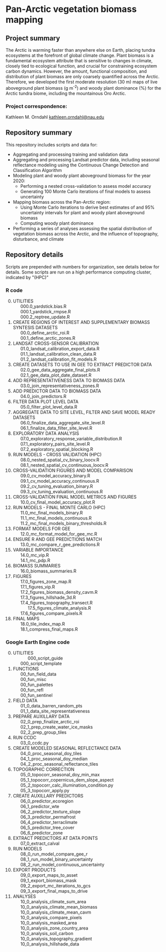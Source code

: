 # Pan-Arctic vegetation biomass mapping

## Project summary

The Arctic is warming faster than anywhere else on Earth, placing tundra ecosystems at the forefront of global climate change. Plant biomass is a fundamental ecosystem attribute that is sensitive to changes in climate, closely tied to ecological function, and crucial for constraining ecosystem carbon dynamics. However, the amount, functional composition, and distribution of plant biomass are only coarsely quantified across the Arctic. Therefore, we developed the first moderate resolution (30 m) maps of live aboveground plant biomass (g m<sup>-2</sup>) and woody plant dominance (%) for the Arctic tundra biome, including the mountainous Oro Arctic. 

### Project correspondence:

Kathleen M. Orndahl
kathleen.orndahl@nau.edu

## Repository summary

This repository includes scripts and data for:
- Aggregating and processing training and validation data
- Aggregating and processing Landsat predictor data, including seasonal reflectance modeling using the Continuous Change Detection and Classification Algorithm
- Modeling plant and woody plant aboveground biomass for the year 2020:
    - Performing a nested cross-validation to assess model accuracy
    - Generating 100 Monte Carlo iterations of final models to assess uncertainty
- Mapping biomass across the Pan-Arctic region:
    - Using Monte Carlo iterations to derive best estimates of and 95% uncertainty intervals for plant and woody plant aboveground biomass
    - Computing woody plant dominance
- Performing a series of analyses assessing the spatial distribution of vegetation biomass across the Arctic, and the influence of topography, disturbance, and climate

## Repository details

Scripts are prepended with numbers for organization, see details below for details. Some scripts are run on a high performance computing cluster, indicated by "(HPC)"

### R code

000. UTILITIES  
&nbsp;&nbsp;&nbsp;&nbsp;&nbsp;&nbsp;000.0_yardstick.bias.R  
&nbsp;&nbsp;&nbsp;&nbsp;&nbsp;&nbsp;000.1_yardstick_rmpse.R  
&nbsp;&nbsp;&nbsp;&nbsp;&nbsp;&nbsp;000.2_reptree_update.R  
00. CREATE REGIONS OF INTEREST AND SUPPLEMENTARY BIOMASS SYNTESIS DATASETS  
&nbsp;&nbsp;&nbsp;&nbsp;&nbsp;&nbsp;00.0_define_arctic_roi.R  
&nbsp;&nbsp;&nbsp;&nbsp;&nbsp;&nbsp;00.1_define_arctic_zones.R  
01. LANDSAT CROSS-SENSOR CALIBRATION  
&nbsp;&nbsp;&nbsp;&nbsp;&nbsp;&nbsp;01.0_landsat_calibration_export_data.R  
&nbsp;&nbsp;&nbsp;&nbsp;&nbsp;&nbsp;01.1_landsat_calibration_clean_data.R  
&nbsp;&nbsp;&nbsp;&nbsp;&nbsp;&nbsp;01.2_landsat_calibration_fit_models.R  
02. CREATE DATASETS TO USE IN GEE TO EXTRACT PREDICTOR DATA  
&nbsp;&nbsp;&nbsp;&nbsp;&nbsp;&nbsp;02.0_gee_data_aggregate_final_plots.R  
&nbsp;&nbsp;&nbsp;&nbsp;&nbsp;&nbsp;02.1_gee_data_plot_date_dataset.R  
03. ADD REPRESENTATIVENESS DATA TO BIOMASS DATA  
&nbsp;&nbsp;&nbsp;&nbsp;&nbsp;&nbsp;03.0_join_representativeness_zones.R  
04. ADD PREDICTOR DATA TO BIOMASS DATA  
&nbsp;&nbsp;&nbsp;&nbsp;&nbsp;&nbsp;04.0_join_predictors.R  
05. FILTER DATA PLOT LEVEL DATA  
&nbsp;&nbsp;&nbsp;&nbsp;&nbsp;&nbsp;05.0_filter_plot_level_data.R  
06. AGGREGATE DATA TO SITE LEVEL, FILTER AND SAVE MODEL READY DATASETS  
&nbsp;&nbsp;&nbsp;&nbsp;&nbsp;&nbsp;06.0_finalize_data_aggregate_site_level.R  
&nbsp;&nbsp;&nbsp;&nbsp;&nbsp;&nbsp;06.1_finalize_data_filter_site_level.R  
07. EXPLORATORY DATA ANALYSIS  
&nbsp;&nbsp;&nbsp;&nbsp;&nbsp;&nbsp;07.0_exploratory_response_variable_distribution.R  
&nbsp;&nbsp;&nbsp;&nbsp;&nbsp;&nbsp;07.1_exploratory_pairs_site_level.R  
&nbsp;&nbsp;&nbsp;&nbsp;&nbsp;&nbsp;07.2_exploratory_spatial_blocking.R  
08. RUN MODELS - CROSS VALIDATION  (HPC)  
&nbsp;&nbsp;&nbsp;&nbsp;&nbsp;&nbsp;08.0_nested_spatial_cv_binary_loocv.R  
&nbsp;&nbsp;&nbsp;&nbsp;&nbsp;&nbsp;08.1_nested_spatial_cv_continuous_loocv.R  
09. CROSS-VALIDATION FIGURES AND MODEL COMPARISON  
&nbsp;&nbsp;&nbsp;&nbsp;&nbsp;&nbsp;09.0_cv_model_accuracy_binary.R  
&nbsp;&nbsp;&nbsp;&nbsp;&nbsp;&nbsp;09.1_cv_model_accuracy_continuous.R  
&nbsp;&nbsp;&nbsp;&nbsp;&nbsp;&nbsp;09.2_cv_tuning_evaluation_binary.R  
&nbsp;&nbsp;&nbsp;&nbsp;&nbsp;&nbsp;09.3_cv_tuning_evaluation_continuous.R  
10. CROSS-VALIDATION FINAL MODEL METRICS AND FIGURES  
&nbsp;&nbsp;&nbsp;&nbsp;&nbsp;&nbsp;10.0_cv_final_model_accuracy_plot.R  
11. RUN MODELS - FINAL MONTE CARLO (HPC)  
&nbsp;&nbsp;&nbsp;&nbsp;&nbsp;&nbsp;11.0_mc_final_models_binary.R  
&nbsp;&nbsp;&nbsp;&nbsp;&nbsp;&nbsp;11.1_mc_final_models_continuous.R  
&nbsp;&nbsp;&nbsp;&nbsp;&nbsp;&nbsp;11.2_mc_final_models_binary_thresholds.R  
12. FORMAT MODELS FOR GEE  
&nbsp;&nbsp;&nbsp;&nbsp;&nbsp;&nbsp;12.0_mc_format_model_for_gee_mc.R  
13. ENSURE R AND GEE PREDICTIONS MATCH  
&nbsp;&nbsp;&nbsp;&nbsp;&nbsp;&nbsp;13.0_mc_compare_r_gee_predictions.R  
14. VARIABLE IMPORTANCE  
&nbsp;&nbsp;&nbsp;&nbsp;&nbsp;&nbsp;14.0_mc_vip.R  
&nbsp;&nbsp;&nbsp;&nbsp;&nbsp;&nbsp;14.1_mc_pdp.R  
16. BIOMASS SUMMARIES  
&nbsp;&nbsp;&nbsp;&nbsp;&nbsp;&nbsp;16.0_biomass_summaries.R  
17. FIGURES  
&nbsp;&nbsp;&nbsp;&nbsp;&nbsp;&nbsp;17.0_figures_zone_map.R  
&nbsp;&nbsp;&nbsp;&nbsp;&nbsp;&nbsp;17.1_figures_vip.R  
&nbsp;&nbsp;&nbsp;&nbsp;&nbsp;&nbsp;17.2_figures_biomass_density_cavm.R  
&nbsp;&nbsp;&nbsp;&nbsp;&nbsp;&nbsp;17.3_figures_hillshade_3d.R  
&nbsp;&nbsp;&nbsp;&nbsp;&nbsp;&nbsp;17.4_figures_topography_transect.R  
&nbsp;&nbsp;&nbsp;&nbsp;&nbsp;&nbsp;&nbsp;&nbsp;&nbsp;&nbsp;&nbsp;&nbsp;17.5_figures_climate_analysis.R  
&nbsp;&nbsp;&nbsp;&nbsp;&nbsp;&nbsp;17.6_figures_compare_pixels.R  
18. FINAL MAPS  
&nbsp;&nbsp;&nbsp;&nbsp;&nbsp;&nbsp;18.0_tile_index_map.R  
&nbsp;&nbsp;&nbsp;&nbsp;&nbsp;&nbsp;18.1_compress_final_maps.R  

### Google Earth Engine code
000. UTILITIES  
&nbsp;&nbsp;&nbsp;&nbsp;&nbsp;&nbsp;&nbsp;&nbsp;&nbsp;&nbsp;&nbsp;&nbsp;000_script_guide  
&nbsp;&nbsp;&nbsp;&nbsp;&nbsp;&nbsp;000_script_template  
00. FUNCTIONS  
&nbsp;&nbsp;&nbsp;&nbsp;&nbsp;&nbsp;00_fun_field_data  
&nbsp;&nbsp;&nbsp;&nbsp;&nbsp;&nbsp;00_fun_misc  
&nbsp;&nbsp;&nbsp;&nbsp;&nbsp;&nbsp;00_fun_palettes  
&nbsp;&nbsp;&nbsp;&nbsp;&nbsp;&nbsp;00_fun_refl  
&nbsp;&nbsp;&nbsp;&nbsp;&nbsp;&nbsp;00_fun_sentinel  
01. FIELD DATA  
&nbsp;&nbsp;&nbsp;&nbsp;&nbsp;&nbsp;01_0_data_barren_random_pts  
&nbsp;&nbsp;&nbsp;&nbsp;&nbsp;&nbsp;01_1_data_site_representativeness  
02. PREPARE AUXILLARY DATA  
&nbsp;&nbsp;&nbsp;&nbsp;&nbsp;&nbsp;02_0_prep_finalize_arctic_roi  
&nbsp;&nbsp;&nbsp;&nbsp;&nbsp;&nbsp;02_1_prep_create_water_ice_masks  
&nbsp;&nbsp;&nbsp;&nbsp;&nbsp;&nbsp;02_2_prep_group_tiles  
03. RUN CCDC  
&nbsp;&nbsp;&nbsp;&nbsp;&nbsp;&nbsp;03_0_ccdc.py
04. CREATE MODELED SEASONAL REFLECTANCE DATA  
&nbsp;&nbsp;&nbsp;&nbsp;&nbsp;&nbsp;04_0_proc_seasonal_doy_tiles  
&nbsp;&nbsp;&nbsp;&nbsp;&nbsp;&nbsp;04_1_proc_seasonal_doy_median  
&nbsp;&nbsp;&nbsp;&nbsp;&nbsp;&nbsp;04_2_proc_seasonal_reflectance_tiles  
05. TOPOGRAPHIC CORRECTION  
&nbsp;&nbsp;&nbsp;&nbsp;&nbsp;&nbsp;05_0_topocorr_seasonal_doy_min_max  
&nbsp;&nbsp;&nbsp;&nbsp;&nbsp;&nbsp;05_1_topocorr_copernicus_dem_slope_aspect  
&nbsp;&nbsp;&nbsp;&nbsp;&nbsp;&nbsp;05_2_topocorr_calc_illumination_condition.py  
&nbsp;&nbsp;&nbsp;&nbsp;&nbsp;&nbsp;05_3_topocorr_apply.py  
06. CREATE AUXILLARY PREDICTORS  
&nbsp;&nbsp;&nbsp;&nbsp;&nbsp;&nbsp;06_0_predictor_ecoregion  
&nbsp;&nbsp;&nbsp;&nbsp;&nbsp;&nbsp;06_1_predictor_wte  
&nbsp;&nbsp;&nbsp;&nbsp;&nbsp;&nbsp;06_2_predictor_texture_slope  
&nbsp;&nbsp;&nbsp;&nbsp;&nbsp;&nbsp;06_3_predictor_permafrost  
&nbsp;&nbsp;&nbsp;&nbsp;&nbsp;&nbsp;06_4_predictor_terraclimate  
&nbsp;&nbsp;&nbsp;&nbsp;&nbsp;&nbsp;06_5_predictor_tree_cover  
&nbsp;&nbsp;&nbsp;&nbsp;&nbsp;&nbsp;06_6_predictor_zone  
07. EXTRACT PREDICTORS AT DATA POINTS  
&nbsp;&nbsp;&nbsp;&nbsp;&nbsp;&nbsp;07_0_extract_calval  
08. RUN MODELS  
&nbsp;&nbsp;&nbsp;&nbsp;&nbsp;&nbsp;08_0_run_model_compare_gee_r  
&nbsp;&nbsp;&nbsp;&nbsp;&nbsp;&nbsp;08_1_run_model_binary_uncertainty  
&nbsp;&nbsp;&nbsp;&nbsp;&nbsp;&nbsp;08_2_run_model_continuous_uncertainty  
09. EXPORT PRODUCTS  
&nbsp;&nbsp;&nbsp;&nbsp;&nbsp;&nbsp;09_0_export_maps_to_asset  
&nbsp;&nbsp;&nbsp;&nbsp;&nbsp;&nbsp;09_1_export_biomass_mask  
&nbsp;&nbsp;&nbsp;&nbsp;&nbsp;&nbsp;09_2_export_mc_iterations_to_gcs  
&nbsp;&nbsp;&nbsp;&nbsp;&nbsp;&nbsp;09_3_export_final_maps_to_drive  
10. ANALYSES  
&nbsp;&nbsp;&nbsp;&nbsp;&nbsp;&nbsp;10_0_analysis_climate_sum_area  
&nbsp;&nbsp;&nbsp;&nbsp;&nbsp;&nbsp;10_0_analysis_climate_mean_biomass  
&nbsp;&nbsp;&nbsp;&nbsp;&nbsp;&nbsp;10_0_analysis_climate_mean_cavm  
&nbsp;&nbsp;&nbsp;&nbsp;&nbsp;&nbsp;10_0_analysis_compare_pixels  
&nbsp;&nbsp;&nbsp;&nbsp;&nbsp;&nbsp;10_0_analysis_masked_area  
&nbsp;&nbsp;&nbsp;&nbsp;&nbsp;&nbsp;10_0_analysis_zone_country_area  
&nbsp;&nbsp;&nbsp;&nbsp;&nbsp;&nbsp;10_0_analysis_soil_carbon  
&nbsp;&nbsp;&nbsp;&nbsp;&nbsp;&nbsp;10_0_analysis_topography_gradient  
&nbsp;&nbsp;&nbsp;&nbsp;&nbsp;&nbsp;10_0_analysis_hillshade_data  


